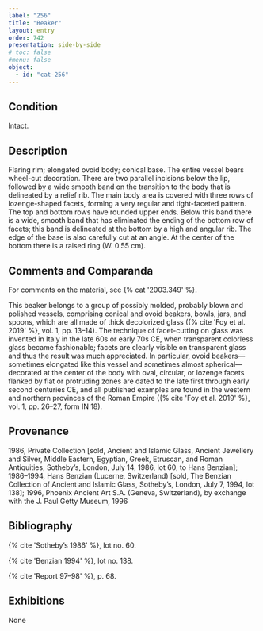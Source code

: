 ```yaml
---
label: "256"
title: "Beaker"
layout: entry
order: 742
presentation: side-by-side
# toc: false
#menu: false 
object:
  - id: "cat-256"
---
```


## Condition

Intact.

## Description

Flaring rim; elongated ovoid body; conical base. The entire vessel bears wheel-cut decoration. There are two parallel incisions below the lip, followed by a wide smooth band on the transition to the body that is delineated by a relief rib. The main body area is covered with three rows of lozenge-shaped facets, forming a very regular and tight-faceted pattern. The top and bottom rows have rounded upper ends. Below this band there is a wide, smooth band that has eliminated the ending of the bottom row of facets; this band is delineated at the bottom by a high and angular rib. The edge of the base is also carefully cut at an angle. At the center of the bottom there is a raised ring (W. 0.55 cm).

## Comments and Comparanda

For comments on the material, see {% cat '2003.349' %}.

This beaker belongs to a group of possibly molded, probably blown and polished vessels, comprising conical and ovoid beakers, bowls, jars, and spoons, which are all made of thick decolorized glass ({% cite 'Foy et al. 2019' %}, vol. 1, pp. 13–14). The technique of facet-cutting on glass was invented in Italy in the late 60s or early 70s CE, when transparent colorless glass became fashionable; facets are clearly visible on transparent glass and thus the result was much appreciated. In particular, ovoid beakers—sometimes elongated like this vessel and sometimes almost spherical—decorated at the center of the body with oval, circular, or lozenge facets flanked by flat or protruding zones are dated to the late first through early second centuries CE, and all published examples are found in the western and northern provinces of the Roman Empire ({% cite 'Foy et al. 2019' %}, vol. 1, pp. 26–27, form IN 18).

## Provenance

1986, Private Collection [sold, Ancient and Islamic Glass, Ancient Jewellery and Silver, Middle Eastern, Egyptian, Greek, Etruscan, and Roman Antiquities, Sotheby’s, London, July 14, 1986, lot 60, to Hans Benzian]; 1986–1994, Hans Benzian (Lucerne, Switzerland) [sold, The Benzian Collection of Ancient and Islamic Glass, Sotheby’s, London, July 7, 1994, lot 138]; 1996, Phoenix Ancient Art S.A. (Geneva, Switzerland), by exchange with the J. Paul Getty Museum, 1996

## Bibliography

{% cite 'Sotheby’s 1986' %}, lot no. 60.

{% cite 'Benzian 1994' %}, lot no. 138.

{% cite 'Report 97–98' %}, p. 68.

## Exhibitions

None
